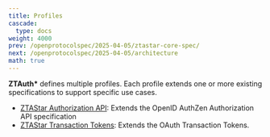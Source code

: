 ```yaml
---
title: Profiles
cascade:
  type: docs
weight: 4000
prev: /openprotocolspec/2025-04-05/ztastar-core-spec/
next: /openprotocolspec/2025-04-05/architecture
math: true
---
```


**ZTAuth\*** defines multiple profiles. Each profile extends one or more existing specifications to support specific use cases.

- [ZTAStar Authorization API](/openprotocolspec/2025-04-05/profiles/ztastar-authzen): Extends the OpenID AuthZen Authorization API specification
- [ZTAStar Transaction Tokens](/openprotocolspec/2025-04-05/profiles/ztastar-transaction-tokens): Extends the OAuth Transaction Tokens.
